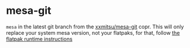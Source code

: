 # mesa-git

`mesa` in the latest git branch from the [xxmitsu/mesa-git](https://copr.fedorainfracloud.org/coprs/xxmitsu/mesa-git/) copr. 
This will only replace your system mesa version, not your flatpaks, for that, follow [the flatpak runtime instructions](https://gitlab.com/freedesktop-sdk/freedesktop-sdk/-/wikis/Mesa-git)
